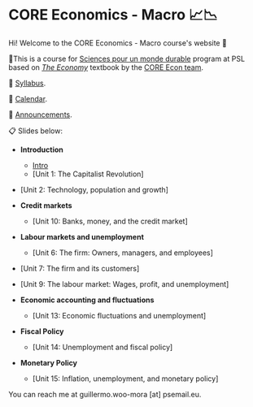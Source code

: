# CORE Economics - Macro :chart_with_upwards_trend::chart_with_downwards_trend:

Hi! Welcome to the CORE Economics - Macro course's website :wave:

:closed_book:This is a course for [Sciences pour un monde durable](https://psl.eu/formation/sciences-monde-durable) program at PSL based on [*The Economy*](https://www.core-econ.org/the-economy/) textbook by the [CORE Econ team](https://www.core-econ.org/).

:paperclip: [Syllabus](https://github.com/woomora/CORE-econ-macro/blob/master/PSL%202025%20Spring%20%E2%80%93%20CORE%20Econ%20Macro.pdf).

:calendar: [Calendar](https://calendar.google.com/calendar/embed?src=9ee653f58834e758256bdcac717c0b0cef055a83ec6c8a3793cb3387686358a8%40group.calendar.google.com&ctz=Europe%2FParis).

:loudspeaker: [Announcements](https://github.com/woomora/CORE-econ-macro/blob/master/announcements.md).

:clipboard: Slides below:

- **Introduction**

  - [Intro](https://woomora.github.io/CORE-econ-macro/Intro/core-intro.html#1)
  - [Unit 1: The Capitalist Revolution]
<!---  (https://woomora.github.io/CORE-econ-micro/Unit-1/core-unit1.html#1)  --->
  - [Unit 2: Technology, population and growth]
<!---   (https://woomora.github.io/CORE-econ-micro/Unit-2/core-unit2.html#1) --->

- **Credit markets**

  - [Unit 10: Banks, money, and the credit market]
 <!---  (https://woomora.github.io/CORE-econ-macro/Unit-10/core-unit10.html#1) --->


- **Labour markets and unemployment**

  - [Unit 6: The firm: Owners, managers, and employees]
<!---  (https://woomora.github.io/CORE-econ-micro/Unit-6/core-unit6.html#1) --->
  - [Unit 7: The firm and its customers]
<!---  (https://woomora.github.io/CORE-econ-micro/Unit-7/core-unit7.html#1) --->
  - [Unit 9: The labour market: Wages, profit, and unemployment]
<!---  (https://woomora.github.io/CORE-econ-macro/Unit-9/core-unit9.html#1) --->
  
- **Economic accounting and fluctuations**

  - [Unit 13: Economic fluctuations and unemployment]
<!---  (https://woomora.github.io/CORE-econ-macro/Unit-13/core-unit13.html#1) --->

- **Fiscal Policy**

  - [Unit 14: Unemployment and fiscal policy]
<!---  (https://woomora.github.io/CORE-econ-macro/Unit-14/core-unit14.html#1) --->

- **Monetary Policy**

  - [Unit 15: Inflation, unemployment, and monetary policy]
<!---  (https://woomora.github.io/CORE-econ-macro/Unit-15/core-unit15.html#1) --->

You can reach me at guillermo.woo-mora [at] psemail.eu.
